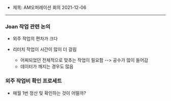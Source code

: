 - 제목: AM오퍼레이션 회의 2021-12-06


---

### Joan 작업 관련 논의
- 외주 작업의 편차가 크다

- 리터치 작업이 시간이 많이 더 걸림
	- 어찌되었던 전체적으로 맞추는 작업이 필요함 --> 공수가 많이 들어감
	- 데이터가 깨지는 경우도 많음

### 외주 작업비 확인 프로세트
- 매월 1번 정산 및 확인하는 것이 어떨까?









